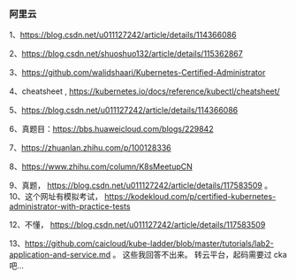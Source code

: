 ### 阿里云

1、https://blog.csdn.net/u011127242/article/details/114366086

2、https://blog.csdn.net/shuoshuo132/article/details/115362867

3、https://github.com/walidshaari/Kubernetes-Certified-Administrator

4、cheatsheet , https://kubernetes.io/docs/reference/kubectl/cheatsheet/ 

5、https://blog.csdn.net/u011127242/article/details/114366086

6、真题目：https://bbs.huaweicloud.com/blogs/229842 

7、https://zhuanlan.zhihu.com/p/100128336 

8、https://www.zhihu.com/column/K8sMeetupCN 

9、真题， https://blog.csdn.net/u011127242/article/details/117583509 。 10、这个网址有模拟考试， https://kodekloud.com/p/certified-kubernetes-administrator-with-practice-tests 


12、不懂， https://blog.csdn.net/u011127242/article/details/117583509 

13、https://github.com/caicloud/kube-ladder/blob/master/tutorials/lab2-application-and-service.md 。 这些我回答不出来。 转云平台，起码需要过 cka 吧...